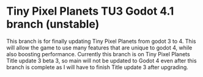 # Tiny Pixel Planets TU3 Godot 4.1 branch (unstable)
This branch is for finally updating Tiny Pixel Planets from godot 3 to 4. This will allow the game to use many features that are unique to godot 4, while also boosting performance.
Currently this branch is on Tiny Pixel Planets Title update 3 beta 3, so main will not be updated to Godot 4 even after this branch is complete as I will have to finish Title update 3 after upgrading.